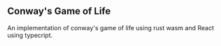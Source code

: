 ## Conway's Game of Life

An implementation of conway's game of life using rust wasm and React using typecript.
